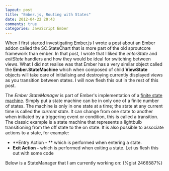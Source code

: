 ```yaml
---
layout: post
title: "Ember.js, Routing with States"
date: 2012-04-22 20:43
comments: true
categories: JavaScript Ember
---
```

When I first started investigating <a href="http://emberjs.com/">Ember.js</a> I wrote a <a href="http://www.thesoftwaresimpleton.com/blog/2012/02/28/statemachine/">post</a> about an Ember addon called the SC.StateChart that is more part of the old sproutcore framework than ember.  In that post, I wrote that I liked the *enterState* and *exitState* handlers and how they would be ideal for switching between views.  What I did not realise was that Ember has a very similar object called the **Ember.StateMachine** which when composed of child **ViewState** objects will take care of initialising and destroying currently displayed views as you transition between states.  I will now flesh this out in the rest of this post.

The *Ember StateManager* is part of Ember's implementation of a <a href="http://en.wikipedia.org/wiki/Finite-state_machine" targe="_blank">finite state machine</a>.  Simply put a state machine can be in only one of a finite number of states.  The machine is only in one state at a time;  the state at any current time is called the *current state*.  It can change from one state to another when initiated by a triggering event or condition, this is called a transition.  The classic example is a state machine that represents a lightbulb transitioning from the off state to the on state.  It is also possible to associate actions to a state, for example:

- **Entry Action - ** which is performed when entering a state.
- **Exit Action -** which is performed when exiting a state.
Let us flesh this out with some code

Below is a StateManager that I am currently working on:
{%gist 2466587%}
